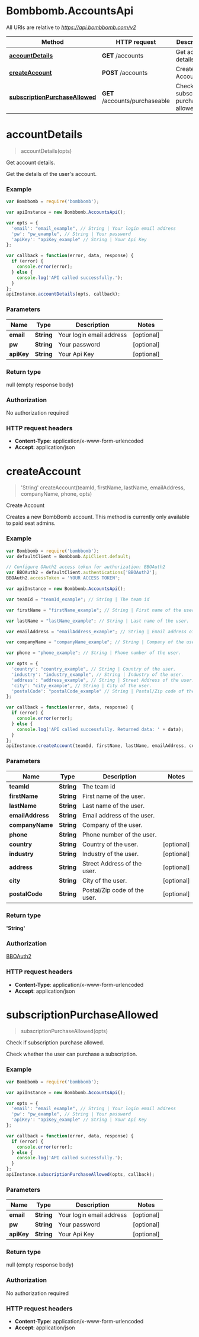 # Bombbomb.AccountsApi

All URIs are relative to *https://api.bombbomb.com/v2*

Method | HTTP request | Description
------------- | ------------- | -------------
[**accountDetails**](AccountsApi.md#accountDetails) | **GET** /accounts | Get account details.
[**createAccount**](AccountsApi.md#createAccount) | **POST** /accounts | Create Account
[**subscriptionPurchaseAllowed**](AccountsApi.md#subscriptionPurchaseAllowed) | **GET** /accounts/purchaseable | Check if subscription purchase allowed.


<a name="accountDetails"></a>
# **accountDetails**
> accountDetails(opts)

Get account details.

Get the details of the user&#39;s account.

### Example
```javascript
var Bombbomb = require('bombbomb');

var apiInstance = new Bombbomb.AccountsApi();

var opts = { 
  'email': "email_example", // String | Your login email address
  'pw': "pw_example", // String | Your password
  'apiKey': "apiKey_example" // String | Your Api Key
};

var callback = function(error, data, response) {
  if (error) {
    console.error(error);
  } else {
    console.log('API called successfully.');
  }
};
apiInstance.accountDetails(opts, callback);
```

### Parameters

Name | Type | Description  | Notes
------------- | ------------- | ------------- | -------------
 **email** | **String**| Your login email address | [optional] 
 **pw** | **String**| Your password | [optional] 
 **apiKey** | **String**| Your Api Key | [optional] 

### Return type

null (empty response body)

### Authorization

No authorization required

### HTTP request headers

 - **Content-Type**: application/x-www-form-urlencoded
 - **Accept**: application/json

<a name="createAccount"></a>
# **createAccount**
> &#39;String&#39; createAccount(teamId, firstName, lastName, emailAddress, companyName, phone, opts)

Create Account

Creates a new BombBomb account. This method is currently only available to paid seat admins.

### Example
```javascript
var Bombbomb = require('bombbomb');
var defaultClient = Bombbomb.ApiClient.default;

// Configure OAuth2 access token for authorization: BBOAuth2
var BBOAuth2 = defaultClient.authentications['BBOAuth2'];
BBOAuth2.accessToken = 'YOUR ACCESS TOKEN';

var apiInstance = new Bombbomb.AccountsApi();

var teamId = "teamId_example"; // String | The team id

var firstName = "firstName_example"; // String | First name of the user.

var lastName = "lastName_example"; // String | Last name of the user.

var emailAddress = "emailAddress_example"; // String | Email address of the user.

var companyName = "companyName_example"; // String | Company of the user.

var phone = "phone_example"; // String | Phone number of the user.

var opts = { 
  'country': "country_example", // String | Country of the user.
  'industry': "industry_example", // String | Industry of the user.
  'address': "address_example", // String | Street Address of the user.
  'city': "city_example", // String | City of the user.
  'postalCode': "postalCode_example" // String | Postal/Zip code of the user.
};

var callback = function(error, data, response) {
  if (error) {
    console.error(error);
  } else {
    console.log('API called successfully. Returned data: ' + data);
  }
};
apiInstance.createAccount(teamId, firstName, lastName, emailAddress, companyName, phone, opts, callback);
```

### Parameters

Name | Type | Description  | Notes
------------- | ------------- | ------------- | -------------
 **teamId** | **String**| The team id | 
 **firstName** | **String**| First name of the user. | 
 **lastName** | **String**| Last name of the user. | 
 **emailAddress** | **String**| Email address of the user. | 
 **companyName** | **String**| Company of the user. | 
 **phone** | **String**| Phone number of the user. | 
 **country** | **String**| Country of the user. | [optional] 
 **industry** | **String**| Industry of the user. | [optional] 
 **address** | **String**| Street Address of the user. | [optional] 
 **city** | **String**| City of the user. | [optional] 
 **postalCode** | **String**| Postal/Zip code of the user. | [optional] 

### Return type

**&#39;String&#39;**

### Authorization

[BBOAuth2](../README.md#BBOAuth2)

### HTTP request headers

 - **Content-Type**: application/x-www-form-urlencoded
 - **Accept**: application/json

<a name="subscriptionPurchaseAllowed"></a>
# **subscriptionPurchaseAllowed**
> subscriptionPurchaseAllowed(opts)

Check if subscription purchase allowed.

Check whether the user can purchase a subscription.

### Example
```javascript
var Bombbomb = require('bombbomb');

var apiInstance = new Bombbomb.AccountsApi();

var opts = { 
  'email': "email_example", // String | Your login email address
  'pw': "pw_example", // String | Your password
  'apiKey': "apiKey_example" // String | Your Api Key
};

var callback = function(error, data, response) {
  if (error) {
    console.error(error);
  } else {
    console.log('API called successfully.');
  }
};
apiInstance.subscriptionPurchaseAllowed(opts, callback);
```

### Parameters

Name | Type | Description  | Notes
------------- | ------------- | ------------- | -------------
 **email** | **String**| Your login email address | [optional] 
 **pw** | **String**| Your password | [optional] 
 **apiKey** | **String**| Your Api Key | [optional] 

### Return type

null (empty response body)

### Authorization

No authorization required

### HTTP request headers

 - **Content-Type**: application/x-www-form-urlencoded
 - **Accept**: application/json


